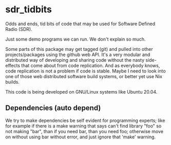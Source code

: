 # sdr_tidbits

Odds and ends, tid bits of code that may be used for Software Defined
Radio (SDR).

Just some demo programs we can run.  We don't explain so much.

Some parts of this package may get tagged (git) and pulled into other
projects/packages using the github web API.  It's a very modular and
distributed way of developing and sharing code without the nasty
side-effects that come about from code replication.  And as everybody
knows, code replication is not a problem if code is stable.  Maybe I need
to look into one of those web distributed software build systems, or
better yet use Nix builds.

This code is being developed on GNU/Linux systems like Ubuntu 20.04.

## Dependencies (auto depend)

We try to make dependencies be self evident for programming experts; like
for example if there is a make warning that says can't find library "foo"
so not making "bar", than if you need bar, than you need foo; otherwise
move on without using bar without error, and just ignore that 'make'
warning.

